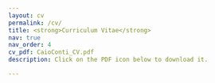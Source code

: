 ```yaml
---
layout: cv
permalink: /cv/
title: <strong>Curriculum Vitae</strong>
nav: true
nav_order: 4
cv_pdf: CaioConti_CV.pdf
description: Click on the PDF icon below to download it.

---
```

